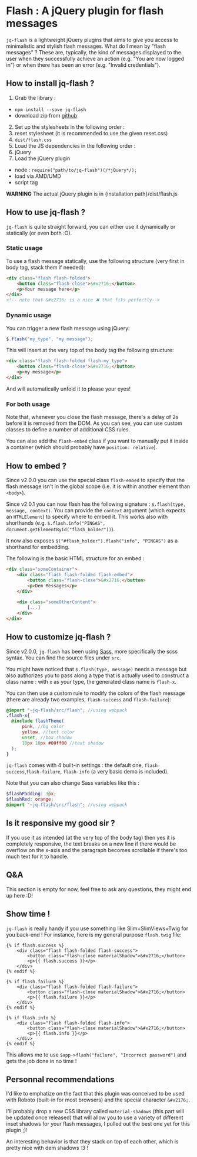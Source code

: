 # Flash : A jQuery plugin for flash messages #
`jq-flash` is a lightweight jQuery plugins that aims to give you access to minimalistic and stylish flash messages.
What do I mean by "flash messages" ? These are, typically, the kind of messages displayed to the user when they successfully achieve an action (e.g. "You are now logged in") or when there has been an error (e.g. "Invalid credentials").

## How to install jq-flash ? ##
1. Grab the library :
  -  `npm install --save jq-flash`
  - download zip from [github](https://github.com/Voltra/jq-flash)
2. Set up the stylesheets in the following order :
  1.  reset stylesheet (it is recommended to use the given reset.css)
  2.  `dist/flash.css`
3. Load the JS dependencies in the following order :
  1. jQuery
4. Load the jQuery plugin
  - node : `require("path/to/jq-flash")(/*jQuery*/);`
  - load via AMD/UMD
  - script tag
    ​    

**WARNING**
The actual jQuery plugin is in {installation path}/dist/flash.js



## How to use jq-flash ? ##
`jq-flash` is quite straight forward, you can either use it dynamically or statically (or even both :O).

### Static usage ###
To use a flash message statically, use the following structure (very first in body tag, stack them if needed):
```html
<div class="flash flash-folded">
    <button class="flash-close">&#x2716;</button>
    <p>Your message here</p>
</div>
<!-- note that &#x2716; is a nice ✖ that fits perfectly-->
```

### Dynamic usage ###
You can trigger a new flash message using jQuery:
```javascript
$.flash("my_type", "my message");
```

This will insert at the very top of the body tag the following structure:
```html
<div class="flash flash-folded flash-my_type">
    <button class="flash-close">&#x2716;</button>
    <p>my message</p>
</div>
```
And will automatically unfold it to please your eyes!

### For both usage ###
Note that, whenever you close the flash message, there's a delay of 2s before it is removed from the DOM.
As you can see, you can use custom classes to define a number of additional CSS rules.



You can also add the `flash-embed` class if you want to manually put it inside a container (which should probably have `position: relative`).



## How to embed ?

Since v2.0.0 you can use the special class `flash-embed` to specify that the flash message isn't in the global scope (i.e. it is within another element than `<body>`).

Since v2.0.1 you can now flash has the following signature : `$.flash(type, message, context)`. You can provide the `context` argument (which expects an `HTMLElement`) to specify where to embed it. This works also with shorthands (e.g. `$.flash.info("PINGAS", document.getElementById("flash_holder"))`).



It now also exposes `$("#flash_holder").flash("info", "PINGAS")` as a shorthand for embedding.



The following is the basic HTML structure for an embed :

```html
<div class="someContainer">
    <div class="flash flash-folded flash-embed">
        <button class="flash-close">&#x2716;</button>
        <p>Dem Messages</p>
    </div>
    
    <div class="someOtherContent">
        [...]
    </div>
</div>
```







## How to customize jq-flash ? ##
Since v2.0.0, `jq-flash` has been using [Sass](https://sass-lang.com/), more specifically the scss syntax. You can find the source files under `src`.

You might have noticed that `$.flash(type, message)` needs a message but also authorizes you to pass along a type that is actually used to construct a class name : with `x` as your type, the generated class name is `flash-x`.

You can then use a custom rule to modify the colors of the flash message (there are already two examples, `flash-success` and `flash-failure`):
```scss
@import "~jq-flash/src/flash"; //using webpack
.flash-x{
  @include flashTheme(
      pink, //bg color
      yellow, //text color
      unset, //box shadow
      10px 10px #00ff00 //text shadow
  );
}
```

`jq-flash` comes with 4 built-in settings : the default one, `flash-success`,`flash-failure`, `flash-info` (a very basic demo is included).



Note that you can also change Sass variables like this :

```scss
$flashPadding: 3px;
$flashRed: orange;
@import "~jq-flash/src/flash"; //using webpack
```



## Is it responsive my good sir ? ##
If you use it as intended (at the very top of the body tag) then yes it is completely responsive, the text breaks on a new line if there would be overflow on the x-axis and the paragraph becomes scrollable if there's too much text for it to handle.

## Q&A ##
This section is empty for now, feel free to ask any questions, they might end up here :D!

## Show time ! ##
`jq-flash` is really handy if you use something like Slim+SlimViews+Twig for you back-end !
For instance, here is my general purpose `flash.twig` file:
```twig
{% if flash.success %}
    <div class="flash flash-folded flash-success">
        <button class="flash-close materialShadow">&#x2716;</button>
        <p>{{ flash.success }}</p>
    </div>
{% endif %}

{% if flash.failure %}
    <div class="flash flash-folded flash-failure">
        <button class="flash-close materialShadow">&#x2716;</button>
        <p>{{ flash.failure }}</p>
    </div>
{% endif %}

{% if flash.info %}
    <div class="flash flash-folded flash-info">
        <button class="flash-close materialShadow">&#x2716;</button>
        <p>{{ flash.info }}</p>
    </div>
{% endif %}
```
This allows me to use `$app->flash("failure", "Incorrect password")` and gets the job done in no time !

## Personnal recommendations ##
I'd like to emphatize on the fact that this plugin was conceived to be used with Roboto (built-in for most browsers) and the special character `&#x2176;`.

I'll probably drop a new CSS library called `material-shadows` (this part will be updated once released) that will allow you to use a variety of different inset shadows for your flash messages, I pulled out the best one yet for this plugin ;)!

An interesting behavior is that they stack on top of each other, which is pretty nice with dem shadows :3 !